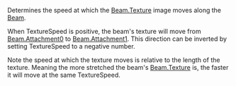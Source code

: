 Determines the speed at which the [Beam.Texture](https://developer.roblox.com/en-us/api-reference/property/Beam/Texture) image moves along the [Beam](https://developer.roblox.com/en-us/api-reference/class/Beam).

When TextureSpeed is positive, the beam's texture will move from [Beam.Attachment0](https://developer.roblox.com/en-us/api-reference/property/Beam/Attachment0) to [Beam.Attachment1](https://developer.roblox.com/en-us/api-reference/property/Beam/Attachment1). This direction can be inverted by setting TextureSpeed to a negative number.

Note the speed at which the texture moves is relative to the length of the texture. Meaning the more stretched the beam's [Beam.Texture](https://developer.roblox.com/en-us/api-reference/property/Beam/Texture) is, the faster it will move at the same TextureSpeed.